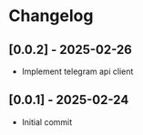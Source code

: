 # Changelog

## [0.0.2] - 2025-02-26
- Implement telegram api client

## [0.0.1] - 2025-02-24
- Initial commit
